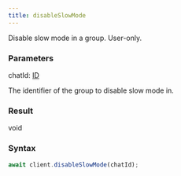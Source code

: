 ```yaml
---
title: disableSlowMode
---
```


Disable slow mode in a group. User-only.


### Parameters 

<div class="flex flex-col gap-3"><div><div class="font-mono" id="p_chatId" data-anchor><span class="font-bold">chatId</span><span class="opacity-50">:</span> <a href="/types/id"  >ID</a></div><div class="pl-3"><div class="no-margin">

The identifier of the group to disable slow mode in.

</div></div></div></div>

### Result 

<div class="font-mono"><span>void</span></div>

### Syntax

```ts
await client.disableSlowMode(chatId);
```




